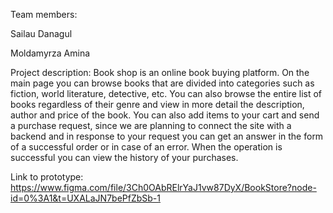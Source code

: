 Team members:

Sailau Danagul

Moldamyrza Amina


Project description: 
Book shop is an online book buying platform. On the main page you can browse books that are divided into categories such as fiction, world literature, detective, etc. You can also browse the entire list of books regardless of their genre and view in more detail the description, author and price of the book. You can also add items to your cart and send a purchase request, since we are planning to connect the site with a backend and in response to your request you can get an answer in the form of a successful order or in case of an error. When the operation is successful you can view the history of your purchases.

Link to prototype:
https://www.figma.com/file/3Ch0OAbRElrYaJ1vw87DyX/BookStore?node-id=0%3A1&t=UXALaJN7bePfZbSb-1


